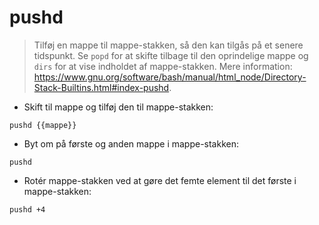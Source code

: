 # pushd

> Tilføj en mappe til mappe-stakken, så den kan tilgås på et senere tidspunkt.
> Se `popd` for at skifte tilbage til den oprindelige mappe og `dirs` for at vise indholdet af mappe-stakken.
> Mere information: <https://www.gnu.org/software/bash/manual/html_node/Directory-Stack-Builtins.html#index-pushd>.

- Skift til mappe og tilføj den til mappe-stakken:

`pushd {{mappe}}`

- Byt om på første og anden mappe i mappe-stakken:

`pushd`

- Rotér mappe-stakken ved at gøre det femte element til det første i mappe-stakken:

`pushd +4`
